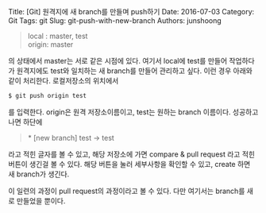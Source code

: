 Title: [Git] 원격지에 새 branch를 만들며 push하기
Date: 2016-07-03
Category: Git
Tags: git
Slug: git-push-with-new-branch
Authors: junshoong

>local : master, test  
>origin: master

의 상태에서 master는 서로 같은 시점에 있다. 여기서 local에 test를 만들어 작업하다가 원격지에도 test와 일치하는 새 branch를 만들어 관리하고 싶다.
이런 경우 아래와 같이 처리한다.
로컬저장소의 위치에서

```bash
$ git push origin test
```

를 입력한다. origin은 원격 저장소이름이고, test는 원하는 branch 이름이다. 성공하고나면 하단에

>  \* [new branch]   test -> test

라고 적힌 글자를 볼 수 있고, 해당 저장소에 가면 compare & pull request 라고 적힌 버튼이 생긴걸 볼 수 있다. 해당 버튼을 눌러 세부사항을 확인할 수 있고, create 하면 새 branch가 생긴다.

이 일련의 과정이 pull request의 과정이라고 볼 수 있다. 다만 여기서는 branch를 새로 만들었을 뿐이다.

